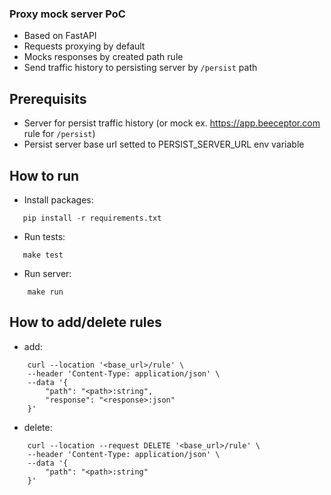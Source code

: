 ### Proxy mock server PoC
 - Based on FastAPI
 - Requests proxying by default
 - Mocks responses by created path rule
 - Send traffic history to persisting server by `/persist` path

## Prerequisits
 - Server for persist traffic history (or mock ex. https://app.beeceptor.com rule for `/persist`)
 - Persist server base url setted to PERSIST_SERVER_URL env variable

## How to run
 - Install packages:
```shell
   pip install -r requirements.txt
```
 - Run tests: 
 ```shell
    make test
 ```
 - Run server:
```shell
    make run
```

## How to add/delete rules
 - add:
```shell
    curl --location '<base_url>/rule' \
    --header 'Content-Type: application/json' \
    --data '{
        "path": "<path>:string",
        "response": "<response>:json"
    }'
```
 - delete:
```shell
    curl --location --request DELETE '<base_url>/rule' \
    --header 'Content-Type: application/json' \
    --data '{
        "path": "<path>:string"
    }'
```